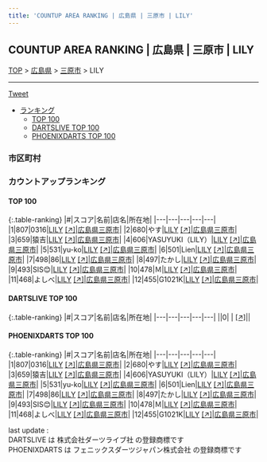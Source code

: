 ```yaml
---
title: 'COUNTUP AREA RANKING | 広島県 | 三原市 | LILY'
---
```

## COUNTUP AREA RANKING | 広島県 | 三原市 | LILY

[TOP](/darts/rank/) > [広島県](/darts/rank/広島県/) > [三原市](/darts/rank/広島県/三原市/) > LILY

___

<a href="https://twitter.com/share?ref_src=twsrc%5Etfw" data-text="COUNTUP AREA RANKING | 広島県三原市LILY" class="twitter-share-button" data-hashtags="DARTSLIVE,PHOENIXDARTS,darts,ダーツ" data-show-count="false">Tweet</a>

* [ランキング](#カウントアップランキング)
    * [TOP 100](#top-100)
    * [DARTSLIVE TOP 100](#dartslive-top-100)
    * [PHOENIXDARTS TOP 100](#phoenixdarts-top-100)

### 市区町村

<ul>

</ul>

### カウントアップランキング

#### TOP 100



{:.table-ranking}
|#|スコア|名前|店名|所在地|
|---|---|---|---|---|
|1|807|<span class="rank-name-pd">0316</span>|<a href="/darts/rank/shops/86273.html">LILY</a> <a href="https://vs.phoenixdarts.com/jp/shop/shopDetailInfo/s_86273?s_seq=86273">[↗]</a>|<a href="/darts/rank/広島県/三原市">広島県三原市</a>|
|2|680|<span class="rank-name-pd">やす</span>|<a href="/darts/rank/shops/86273.html">LILY</a> <a href="https://vs.phoenixdarts.com/jp/shop/shopDetailInfo/s_86273?s_seq=86273">[↗]</a>|<a href="/darts/rank/広島県/三原市">広島県三原市</a>|
|3|659|<span class="rank-name-pd">猿吉</span>|<a href="/darts/rank/shops/86273.html">LILY</a> <a href="https://vs.phoenixdarts.com/jp/shop/shopDetailInfo/s_86273?s_seq=86273">[↗]</a>|<a href="/darts/rank/広島県/三原市">広島県三原市</a>|
|4|606|<span class="rank-name-pd">YASUYUKI（LILY）</span>|<a href="/darts/rank/shops/86273.html">LILY</a> <a href="https://vs.phoenixdarts.com/jp/shop/shopDetailInfo/s_86273?s_seq=86273">[↗]</a>|<a href="/darts/rank/広島県/三原市">広島県三原市</a>|
|5|531|<span class="rank-name-pd">yu-ko</span>|<a href="/darts/rank/shops/86273.html">LILY</a> <a href="https://vs.phoenixdarts.com/jp/shop/shopDetailInfo/s_86273?s_seq=86273">[↗]</a>|<a href="/darts/rank/広島県/三原市">広島県三原市</a>|
|6|501|<span class="rank-name-pd">Lien</span>|<a href="/darts/rank/shops/86273.html">LILY</a> <a href="https://vs.phoenixdarts.com/jp/shop/shopDetailInfo/s_86273?s_seq=86273">[↗]</a>|<a href="/darts/rank/広島県/三原市">広島県三原市</a>|
|7|498|<span class="rank-name-pd">86</span>|<a href="/darts/rank/shops/86273.html">LILY</a> <a href="https://vs.phoenixdarts.com/jp/shop/shopDetailInfo/s_86273?s_seq=86273">[↗]</a>|<a href="/darts/rank/広島県/三原市">広島県三原市</a>|
|8|497|<span class="rank-name-pd">たかし</span>|<a href="/darts/rank/shops/86273.html">LILY</a> <a href="https://vs.phoenixdarts.com/jp/shop/shopDetailInfo/s_86273?s_seq=86273">[↗]</a>|<a href="/darts/rank/広島県/三原市">広島県三原市</a>|
|9|493|<span class="rank-name-pd">SIS😊</span>|<a href="/darts/rank/shops/86273.html">LILY</a> <a href="https://vs.phoenixdarts.com/jp/shop/shopDetailInfo/s_86273?s_seq=86273">[↗]</a>|<a href="/darts/rank/広島県/三原市">広島県三原市</a>|
|10|478|<span class="rank-name-pd">Ｍ</span>|<a href="/darts/rank/shops/86273.html">LILY</a> <a href="https://vs.phoenixdarts.com/jp/shop/shopDetailInfo/s_86273?s_seq=86273">[↗]</a>|<a href="/darts/rank/広島県/三原市">広島県三原市</a>|
|11|468|<span class="rank-name-pd">よしべ</span>|<a href="/darts/rank/shops/86273.html">LILY</a> <a href="https://vs.phoenixdarts.com/jp/shop/shopDetailInfo/s_86273?s_seq=86273">[↗]</a>|<a href="/darts/rank/広島県/三原市">広島県三原市</a>|
|12|455|<span class="rank-name-pd">G1021K</span>|<a href="/darts/rank/shops/86273.html">LILY</a> <a href="https://vs.phoenixdarts.com/jp/shop/shopDetailInfo/s_86273?s_seq=86273">[↗]</a>|<a href="/darts/rank/広島県/三原市">広島県三原市</a>|


#### DARTSLIVE TOP 100



{:.table-ranking}
|#|スコア|名前|店名|所在地|
|---|---|---|---|---|
||0|<span class="rank-name-dl"> </span>|<a href="/darts/rank/shops/.html"></a> <a href="">[↗]</a>|<a href="/darts/rank//"></a>|


#### PHOENIXDARTS TOP 100



{:.table-ranking}
|#|スコア|名前|店名|所在地|
|---|---|---|---|---|
|1|807|<span class="rank-name-pd">0316</span>|<a href="/darts/rank/shops/86273.html">LILY</a> <a href="https://vs.phoenixdarts.com/jp/shop/shopDetailInfo/s_86273?s_seq=86273">[↗]</a>|<a href="/darts/rank/広島県/三原市">広島県三原市</a>|
|2|680|<span class="rank-name-pd">やす</span>|<a href="/darts/rank/shops/86273.html">LILY</a> <a href="https://vs.phoenixdarts.com/jp/shop/shopDetailInfo/s_86273?s_seq=86273">[↗]</a>|<a href="/darts/rank/広島県/三原市">広島県三原市</a>|
|3|659|<span class="rank-name-pd">猿吉</span>|<a href="/darts/rank/shops/86273.html">LILY</a> <a href="https://vs.phoenixdarts.com/jp/shop/shopDetailInfo/s_86273?s_seq=86273">[↗]</a>|<a href="/darts/rank/広島県/三原市">広島県三原市</a>|
|4|606|<span class="rank-name-pd">YASUYUKI（LILY）</span>|<a href="/darts/rank/shops/86273.html">LILY</a> <a href="https://vs.phoenixdarts.com/jp/shop/shopDetailInfo/s_86273?s_seq=86273">[↗]</a>|<a href="/darts/rank/広島県/三原市">広島県三原市</a>|
|5|531|<span class="rank-name-pd">yu-ko</span>|<a href="/darts/rank/shops/86273.html">LILY</a> <a href="https://vs.phoenixdarts.com/jp/shop/shopDetailInfo/s_86273?s_seq=86273">[↗]</a>|<a href="/darts/rank/広島県/三原市">広島県三原市</a>|
|6|501|<span class="rank-name-pd">Lien</span>|<a href="/darts/rank/shops/86273.html">LILY</a> <a href="https://vs.phoenixdarts.com/jp/shop/shopDetailInfo/s_86273?s_seq=86273">[↗]</a>|<a href="/darts/rank/広島県/三原市">広島県三原市</a>|
|7|498|<span class="rank-name-pd">86</span>|<a href="/darts/rank/shops/86273.html">LILY</a> <a href="https://vs.phoenixdarts.com/jp/shop/shopDetailInfo/s_86273?s_seq=86273">[↗]</a>|<a href="/darts/rank/広島県/三原市">広島県三原市</a>|
|8|497|<span class="rank-name-pd">たかし</span>|<a href="/darts/rank/shops/86273.html">LILY</a> <a href="https://vs.phoenixdarts.com/jp/shop/shopDetailInfo/s_86273?s_seq=86273">[↗]</a>|<a href="/darts/rank/広島県/三原市">広島県三原市</a>|
|9|493|<span class="rank-name-pd">SIS😊</span>|<a href="/darts/rank/shops/86273.html">LILY</a> <a href="https://vs.phoenixdarts.com/jp/shop/shopDetailInfo/s_86273?s_seq=86273">[↗]</a>|<a href="/darts/rank/広島県/三原市">広島県三原市</a>|
|10|478|<span class="rank-name-pd">Ｍ</span>|<a href="/darts/rank/shops/86273.html">LILY</a> <a href="https://vs.phoenixdarts.com/jp/shop/shopDetailInfo/s_86273?s_seq=86273">[↗]</a>|<a href="/darts/rank/広島県/三原市">広島県三原市</a>|
|11|468|<span class="rank-name-pd">よしべ</span>|<a href="/darts/rank/shops/86273.html">LILY</a> <a href="https://vs.phoenixdarts.com/jp/shop/shopDetailInfo/s_86273?s_seq=86273">[↗]</a>|<a href="/darts/rank/広島県/三原市">広島県三原市</a>|
|12|455|<span class="rank-name-pd">G1021K</span>|<a href="/darts/rank/shops/86273.html">LILY</a> <a href="https://vs.phoenixdarts.com/jp/shop/shopDetailInfo/s_86273?s_seq=86273">[↗]</a>|<a href="/darts/rank/広島県/三原市">広島県三原市</a>|


<div class="footer border-top border-gray-light mt-5 pt-3 text-right text-gray">
    last update : <span style="font-weight: italic" id="foot_last_modified"></span><br />
    DARTSLIVE は 株式会社ダーツライブ社 の登録商標です<br />
    PHOENIXDARTS は フェニックスダーツジャパン株式会社 の登録商標です<br />
</div>

<script src="https://cdnjs.cloudflare.com/ajax/libs/jquery.tablesorter/2.31.3/js/jquery.tablesorter.min.js" integrity="sha512-qzgd5cYSZcosqpzpn7zF2ZId8f/8CHmFKZ8j7mU4OUXTNRd5g+ZHBPsgKEwoqxCtdQvExE5LprwwPAgoicguNg==" crossorigin="anonymous" referrerpolicy="no-referrer"></script>
<link rel="stylesheet" href="https://cdnjs.cloudflare.com/ajax/libs/jquery.tablesorter/2.31.3/css/theme.default.min.css" integrity="sha512-wghhOJkjQX0Lh3NSWvNKeZ0ZpNn+SPVXX1Qyc9OCaogADktxrBiBdKGDoqVUOyhStvMBmJQ8ZdMHiR3wuEq8+w==" crossorigin="anonymous" referrerpolicy="no-referrer" />
<script>
$(function() {
    $(".table-ranking").tablesorter({sortList:[[0, 0]]});
    $("#foot_last_modified").text(formatDate(new Date(document.lastModified), 'yyyy-MM-dd HH:mm:ss'));
});
</script>

<script async src="https://platform.twitter.com/widgets.js" charset="utf-8"></script>